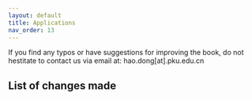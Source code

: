 ```yaml
---
layout: default
title: Applications
nav_order: 13
---
```


If you find any typos or have suggestions for improving the book, do not hestitate to contact us via email at: hao.dong[at].pku.edu.cn

## List of changes made


